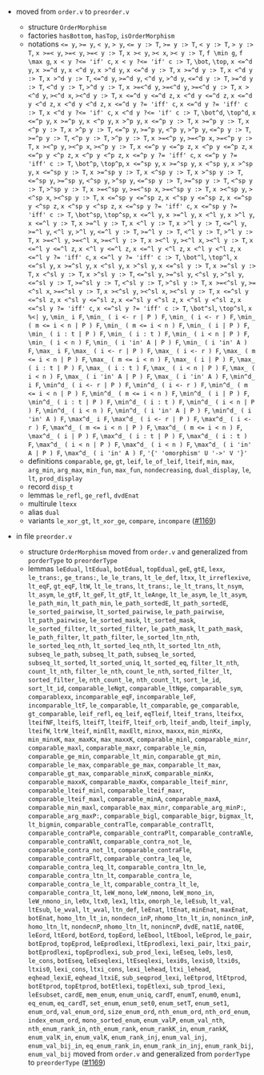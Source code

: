 - moved from `order.v` to `preorder.v`
  + structure `OrderMorphism`
  + factories `hasBottom`, `hasTop`, `isOrderMorphism`
  + notations `<= y`, `>= y`, `< y`, `> y`, `<= y :> T`, `>= y :> T`,
    `< y :> T`, `> y :> T`, `x >=< y`, `>=< y`, `>=< y :> T`,
    `x >< y`, `>< x`, `>< y :> T`, `f \min g`, `f \max g`,
    `x < y ?<= 'if' c`, `x < y ?<= 'if' c :> T`, `\bot`, `\top`,
    `x <=^d y`, `x >=^d y`, `x <^d y`, `x >^d y`, `x <=^d y :> T`,
    `x >=^d y :> T`, `x <^d y :> T`, `x >^d y :> T`, `<=^d y`, `>=^d y`,
    `<^d y`, `>^d y`, `<=^d y :> T`, `>=^d y :> T`, `<^d y :> T`,
    `>^d y :> T`, `x >=<^d y`, `>=<^d y`, `>=<^d y :> T`, `x ><^d y`,
    `><^d x`, `><^d y :> T`, `x <=^d y <=^d z`, `x <^d y <=^d z`,
    `x <=^d y <^d z`, `x <^d y <^d z`, `x <=^d y ?= 'iff' c`,
    `x <=^d y ?= 'iff' c :> T`, `x <^d y ?<= 'if' c`,
    `x <^d y ?<= 'if' c :> T`, `\bot^d`, `\top^d`, `x <=^p y`,
    `x >=^p y`, `x <^p y`, `x >^p y`, `x <=^p y :> T`, `x >=^p y :> T`,
    `x <^p y :> T`, `x >^p y :> T`, `<=^p y`, `>=^p y`, `<^p y`,
    `>^p y`, `<=^p y :> T`, `>=^p y :> T`, `<^p y :> T`, `>^p y :> T`,
    `x >=<^p y`, `>=<^p x`, `>=<^p y :> T`, `x ><^p y`, `><^p x`,
    `><^p y :> T`, `x <=^p y <=^p z`, `x <^p y <=^p z`,
    `x <=^p y <^p z`, `x <^p y <^p z`, `x <=^p y ?= 'iff' c`,
    `x <=^p y ?= 'iff' c :> T`, `\bot^p`, `\top^p`, `x <=^sp y`,
    `x >=^sp y`, `x <^sp y`, `x >^sp y`, `x <=^sp y :> T`,
    `x >=^sp y :> T`, `x <^sp y :> T`, `x >^sp y :> T`, `<=^sp y`,
    `>=^sp y`, `<^sp y`, `>^sp y`, `<=^sp y :> T`, `>=^sp y :> T`,
    `<^sp y :> T`, `>^sp y :> T`, `x >=<^sp y`, `>=<^sp x`,
    `>=<^sp y :> T`, `x ><^sp y`, `><^sp x`, `><^sp y :> T`,
    `x <=^sp y <=^sp z`, `x <^sp y <=^sp z`, `x <=^sp y <^sp z`,
    `x <^sp y <^sp z`, `x <=^sp y ?= 'iff' c`,
    `x <=^sp y ?= 'iff' c :> T`, `\bot^sp`, `\top^sp`, `x <=^l y`,
    `x >=^l y`, `x <^l y`, `x >^l y`, `x <=^l y :> T`,
    `x >=^l y :> T`, `x <^l y :> T`, `x >^l y :> T`, `<=^l y`,
    `>=^l y`, `<^l y`, `>^l y`, `<=^l y :> T`, `>=^l y :> T`,
    `<^l y :> T`, `>^l y :> T`, `x >=<^l y`, `>=<^l x`, `>=<^l y :> T`,
    `x ><^l y`, `><^l x`, `><^l y :> T`, `x <=^l y <=^l z`,
    `x <^l y <=^l z`, `x <=^l y <^l z`, `x <^l y <^l z`,
    `x <=^l y ?= 'iff' c`, `x <=^l y ?= 'iff' c :> T`, `\bot^l`,
    `\top^l`, `x <=^sl y`, `x >=^sl y`, `x <^sl y`, `x >^sl y`,
    `x <=^sl y :> T`, `x >=^sl y :> T`, `x <^sl y :> T`,
    `x >^sl y :> T`, `<=^sl y`, `>=^sl y`, `<^sl y`, `>^sl y`,
    `<=^sl y :> T`, `>=^sl y :> T`, `<^sl y :> T`, `>^sl y :> T`,
    `x >=<^sl y`, `>=<^sl x`, `>=<^sl y :> T`, `x ><^sl y`, `><^sl x`,
    `><^sl y :> T`, `x <=^sl y <=^sl z`, `x <^sl y <=^sl z`,
    `x <=^sl y <^sl z`, `x <^sl y <^sl z`, `x <=^sl y ?= 'iff' c`,
    `x <=^sl y ?= 'iff' c :> T`, `\bot^sl`, `\top^sl`, `x %<| y`,
    `\min_ i F`, `\min_ ( i <- r | P ) F`, `\min_ ( i <- r ) F`,
    `\min_ ( m <= i < n | P ) F`, `\min_ ( m <= i < n ) F`,
    `\min_ ( i | P ) F`, `\min_ ( i : t | P ) F`, `\min_ ( i : t ) F`,
    `\min_ ( i < n | P ) F`, `\min_ ( i < n ) F`,
    `\min_ ( i 'in' A | P ) F`, `\min_ ( i 'in' A ) F`, `\max_ i F`,
    `\max_ ( i <- r | P ) F`, `\max_ ( i <- r ) F`,
    `\max_ ( m <= i < n | P ) F`, `\max_ ( m <= i < n ) F`,
    `\max_ ( i | P ) F`, `\max_ ( i : t | P ) F`, `\max_ ( i : t ) F`,
    `\max_ ( i < n | P ) F`, `\max_ ( i < n ) F`,
    `\max_ ( i 'in' A | P ) F`, `\max_ ( i 'in' A ) F`, `\min^d_ i F`,
    `\min^d_ ( i <- r | P ) F`, `\min^d_ ( i <- r ) F`,
    `\min^d_ ( m <= i < n | P ) F`, `\min^d_ ( m <= i < n ) F`,
    `\min^d_ ( i | P ) F`, `\min^d_ ( i : t | P ) F`,
    `\min^d_ ( i : t ) F`, `\min^d_ ( i < n | P ) F`,
    `\min^d_ ( i < n ) F`, `\min^d_ ( i 'in' A | P ) F`,
    `\min^d_ ( i 'in' A ) F`, `\max^d_ i F`, `\max^d_ ( i <- r | P ) F`,
    `\max^d_ ( i <- r ) F`, `\max^d_ ( m <= i < n | P ) F`,
    `\max^d_ ( m <= i < n ) F`, `\max^d_ ( i | P ) F`,
    `\max^d_ ( i : t | P ) F`, `\max^d_ ( i : t ) F`,
    `\max^d_ ( i < n | P ) F`, `\max^d_ ( i < n ) F`,
    `\max^d_ ( i 'in' A | P ) F`, `\max^d_ ( i 'in' A ) F`,
    `'{' 'omorphism' U '->' V '}'`
  + definitions `comparable`, `ge`, `gt`, `leif`, `le_of_leif`,
    `lteif`, `min`, `max`, `arg_min`, `arg_max`, `min_fun`, `max_fun`,
    `nondecreasing`, `dual_display`, `le`, `lt`, `prod_display`
  + record `disp_t`
  + lemmas `le_refl`, `ge_refl`, `dvdEnat`
  + multirule `ltexx`
  + alias `dual`
  + variants `le_xor_gt`, `lt_xor_ge`, `compare`, `incompare`
    ([#1169](https://github.com/math-comp/math-comp/pull/1169))

- in file `preorder.v`
  + structure `OrderMorphism` moved from `order.v` and generalized
    from `porderType` to `preorderType`
  + lemmas `leEdual`, `ltEdual`, `botEdual`, `topEdual`, `geE`, `gtE`,
    `lexx`, `le_trans:`, `ge_trans:`, `le_le_trans`, `lt_le_def`,
    `ltxx`, `lt_irreflexive`, `lt_eqF`, `gt_eqF`, `ltW`,
    `lt_le_trans`, `lt_trans:`, `le_lt_trans`, `lt_nsym`, `lt_asym`,
    `le_gtF`, `lt_geF`, `lt_gtF`, `lt_leAnge`, `lt_le_asym`,
    `le_lt_asym`, `le_path_min`, `lt_path_min`, `le_path_sortedE`,
    `lt_path_sortedE`, `le_sorted_pairwise`, `lt_sorted_pairwise`,
    `le_path_pairwise`, `lt_path_pairwise`, `le_sorted_mask`,
    `lt_sorted_mask`, `le_sorted_filter`, `lt_sorted_filter`,
    `le_path_mask`, `lt_path_mask`, `le_path_filter`,
    `lt_path_filter`, `le_sorted_ltn_nth`, `le_sorted_leq_nth`,
    `lt_sorted_leq_nth`, `lt_sorted_ltn_nth`, `subseq_le_path`,
    `subseq_lt_path`, `subseq_le_sorted`, `subseq_lt_sorted`,
    `lt_sorted_uniq`, `lt_sorted_eq`, `filter_lt_nth`, `count_lt_nth`,
    `filter_le_nth`, `count_le_nth`, `sorted_filter_lt`,
    `sorted_filter_le`, `nth_count_le`, `nth_count_lt`, `sort_le_id`,
    `sort_lt_id`, `comparable_leNgt`, `comparable_ltNge`,
    `comparable_sym`, `comparablexx`, `incomparable_eqF`,
    `incomparable_leF`, `incomparable_ltF`, `le_comparable`,
    `lt_comparable`, `ge_comparable`, `gt_comparable`, `leif_refl`,
    `eq_leif`, `eqTleif`, `lteif_trans`, `lteifxx`, `lteifNF`,
    `lteifS`, `lteifT`, `lteifF`, `lteif_orb`, `lteif_andb`,
    `lteif_imply`, `lteifW`, `ltrW_lteif`, `minElt`, `maxElt`,
    `minxx`, `maxxx`, `min_minKx`, `min_minxK`, `max_maxKx`,
    `max_maxxK`, `comparable_minl`, `comparable_minr`,
    `comparable_maxl`, `comparable_maxr`, `comparable_le_min`,
    `comparable_ge_min`, `comparable_lt_min`, `comparable_gt_min`,
    `comparable_le_max`, `comparable_ge_max`, `comparable_lt_max`,
    `comparable_gt_max`, `comparable_minxK`, `comparable_minKx`,
    `comparable_maxxK`, `comparable_maxKx`, `comparable_lteif_minr`,
    `comparable_lteif_minl`, `comparable_lteif_maxr`,
    `comparable_lteif_maxl`, `comparable_minA`, `comparable_maxA`,
    `comparable_min_maxl`, `comparable_max_minr`,
    `comparable_arg_minP:`, `comparable_arg_maxP:`, `comparable_bigl`,
    `comparable_bigr`, `bigmax_lt`, `lt_bigmin`,
    `comparable_contraTle`, `comparable_contraTlt`,
    `comparable_contraPle`, `comparable_contraPlt`,
    `comparable_contraNle`, `comparable_contraNlt`,
    `comparable_contra_not_le`, `comparable_contra_not_lt`,
    `comparable_contraFle`, `comparable_contraFlt`,
    `comparable_contra_leq_le`, `comparable_contra_leq_lt`,
    `comparable_contra_ltn_le`, `comparable_contra_ltn_lt`,
    `comparable_contra_le`, `comparable_contra_le_lt`,
    `comparable_contra_lt_le`, `comparable_contra_lt`, `leW_mono`,
    `leW_nmono`, `leW_mono_in`, `leW_nmono_in`, `le0x`, `ltx0`,
    `lex1`, `lt1x`, `omorph_le`, `leEsub`, `lt_val`, `ltEsub`,
    `le_wval`, `lt_wval`, `ltn_def`, `leEnat`, `ltEnat`, `minEnat`,
    `maxEnat`, `botEnat`, `homo_ltn_lt_in`, `nondecn_inP`,
    `nhomo_ltn_lt_in`, `nonincn_inP`, `homo_ltn_lt`, `nondecnP`,
    `nhomo_ltn_lt`, `nonincnP`, `dvdE`, `nat1E`, `nat0E`, `leEord`,
    `ltEord`, `botEord`, `topEord`, `leEbool`, `ltEbool`, `leEprod`,
    `le_pair`, `botEprod`, `topEprod`, `leEprodlexi`, `ltEprodlexi`,
    `lexi_pair`, `ltxi_pair`, `botEprodlexi`, `topEprodlexi`,
    `sub_prod_lexi`, `leEseq`, `le0s`, `les0`, `le_cons`, `botEseq`,
    `leEseqlexi`, `ltEseqlexi`, `lexi0s`, `lexis0`, `ltxi0s`,
    `ltxis0`, `lexi_cons`, `ltxi_cons`, `lexi_lehead`, `ltxi_lehead`,
    `eqhead_lexiE`, `eqhead_ltxiE`, `sub_seqprod_lexi`, `leEtprod`,
    `ltEtprod`, `botEtprod`, `topEtprod`, `botEtlexi`, `topEtlexi`,
    `sub_tprod_lexi`, `leEsubset`, `cardE`, `mem_enum`, `enum_uniq`,
    `cardT`, `enumT`, `enum0`, `enum1`, `eq_enum`, `eq_cardT`,
    `set_enum`, `enum_set0`, `enum_setT`, `enum_set1`, `enum_ord`,
    `val_enum_ord`, `size_enum_ord`, `nth_enum_ord`, `nth_ord_enum`,
    `index_enum_ord`, `mono_sorted_enum`, `enum_valP`, `enum_val_nth`,
    `nth_enum_rank_in`, `nth_enum_rank`, `enum_rankK_in`,
    `enum_rankK`, `enum_valK_in`, `enum_valK`, `enum_rank_inj`,
    `enum_val_inj`, `enum_val_bij_in`, `eq_enum_rank_in`,
    `enum_rank_in_inj`, `enum_rank_bij`, `enum_val_bij` moved from
    `order.v` and generalized from `porderType` to `preorderType`
    ([#1169](https://github.com/math-comp/math-comp/pull/1169))
